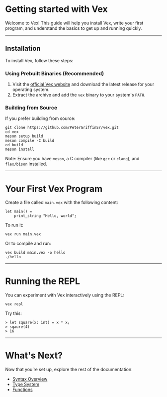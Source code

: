 # Getting started with Vex

Welcome to Vex! This guide will help you install Vex, write your first program, and understand the basics to get up and running quickly.

---

## Installation

To install Vex, follow these steps:

### Using Prebuilt Binaries (Recommended)
1. Visit the [official Vex website](#) and download the latest release for your operating system.
2. Extract the archive and add the `vex` binary to your system's `PATH`.

### Building from Source
If you prefer building from source:

```
git clone https://github.com/PeterGriffinSr/vex.git
cd vex
meson setup build
meson compile -C build
cd build
meson install
```
Note: Ensure you have `meson`, a C compiler (like `gcc` or `clang`), and `flex/bison` installed.

---

# Your First Vex Program
Create a file called `main.vex` with the following content:
```
let main() =
    print_string "Hello, world";
```
To run it:
```
vex run main.vex
```
Or to compile and run:
```
vex build main.vex -o hello
./hello
```

---

# Running the REPL
You can experiment with Vex interactively using the REPL:
```
vex repl
```

Try this:
```
> let square(x: int) = x * x;
> sqaure(4)
> 16
```

---

# What's Next?
Now that you’re set up, explore the rest of the documentation:
- [Syntax Overview](/docs/vex/syntax.md)
- [Type System](/docs/vex/type-system.md)
- [Functions](/docs/vex/function.md)